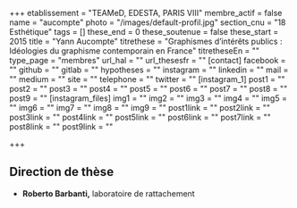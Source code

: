 +++
etablissement = "TEAMeD, EDESTA, PARIS VIII"
membre_actif = false
name = "aucompte"
photo = "/images/default-profil.jpg"
section_cnu = "18 Esthétique"
tags = []
these_end = 0
these_soutenue = false
these_start = 2015
title = "Yann Aucompte"
titrethese = "Graphismes d’intérêts publics : Idéologies du graphisme contemporain en France"
titretheseEn = ""
type_page = "membres"
url_hal = ""
url_thesesfr = ""
[contact]
facebook = ""
github = ""
gitlab = ""
hypotheses = ""
instagram = ""
linkedin = ""
mail = ""
medium = ""
site = ""
telephone = ""
twitter = ""
[instagram_1]
post1 = ""
post2 = ""
post3 = ""
post4 = ""
post5 = ""
post6 = ""
post7 = ""
post8 = ""
post9 = ""
[instagram_files]
img1 = ""
img2 = ""
img3 = ""
img4 = ""
img5 = ""
img6 = ""
img7 = ""
img8 = ""
img9 = ""
post1link = ""
post2link = ""
post3link = ""
post4link = ""
post5link = ""
post6link = ""
post7link = ""
post8link = ""
post9link = ""

+++
## Direction de thèse

* **Roberto Barbanti,** laboratoire de rattachement